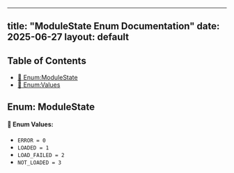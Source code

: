 <!-- Formatted by A³BS formatter.py -->
<!-- Generated by A³BS document.py -->
---
title: "ModuleState Enum Documentation"
date: 2025-06-27
layout: default
---

## Table of Contents
- [🔧 Enum:ModuleState](#enum-modulestate)
- [🔧 Enum:Values](#enum-values)
## Enum: ModuleState
#### 📝 Enum Values:
<a name="enum-values"></a>
  - `ERROR = 0`
  - `LOADED = 1`
  - `LOAD_FAILED = 2`
  - `NOT_LOADED = 3`